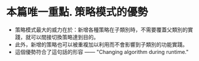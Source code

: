 # 本篇唯一重點. 策略模式的優勢

- 策略模式最大的威力在於：新增各種策略在子類別時，不需要覆蓋父類別的實踐，就可以間接切換策略達到目的。
- 此外，新增的策略也可以被重複加以利用而不會影響到子類別的功能實踐。
- 這個優勢符合了這句話的形容 —— "Changing algorithm during runtime."
